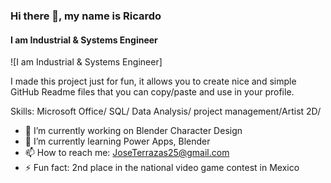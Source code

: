 ### Hi there 👋, my name is Ricardo
#### I am Industrial & Systems Engineer
![I am Industrial & Systems Engineer]

I made this project just for fun, it allows you to create nice and simple GitHub Readme files that you can copy/paste and use in your profile.

Skills: Microsoft Office/ SQL/ Data Analysis/ project management/Artist 2D/ 

- 🔭 I’m currently working on Blender Character Design 
- 🌱 I’m currently learning Power Apps, Blender 
- 📫 How to reach me: JoseTerrazas25@gmail.com 
- ⚡ Fun fact: 2nd place in the national video game contest in Mexico 




